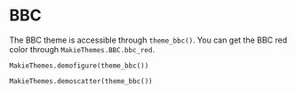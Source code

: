 # BBC

The BBC theme is accessible through `theme_bbc()`.  You can get the BBC red color through `MakieThemes.BBC.bbc_red`.

```@example env
MakieThemes.demofigure(theme_bbc())
```

```@example env
MakieThemes.demoscatter(theme_bbc())
```
